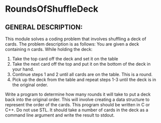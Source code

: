 # RoundsOfShuffleDeck

## GENERAL DESCRIPTION:
This module solves a coding problem that involves shuffling a deck of cards.  The problem description is as follows:
You are given a deck containing n cards.  While holding the deck:

1. Take the top card off the deck and set it on the table
2. Take the next card off the top and put it on the bottom of the deck in your hand.
3. Continue steps 1 and 2 until all cards are on the table.  This is a round.
4. Pick up the deck from the table and repeat steps 1-3 until the deck is in the original order.

Write a program to determine how many rounds it will take to put a deck back into the original order. This will involve creating a data structure to represent the order of the cards.  This program should be written in C or C++.  Do not use STL.  It should take a number of cards in the deck as a command line argument and write the result to stdout. 

